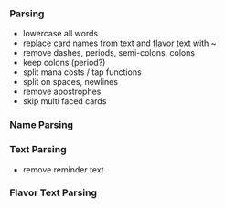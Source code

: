 ### Parsing
- lowercase all words
- replace card names from text and flavor text with ~
- remove dashes, periods, semi-colons, colons
- keep colons (period?)
- split mana costs / tap functions 
- split on spaces, newlines
- remove apostrophes 
- skip multi faced cards

### Name Parsing

### Text Parsing
- remove reminder text

### Flavor Text Parsing